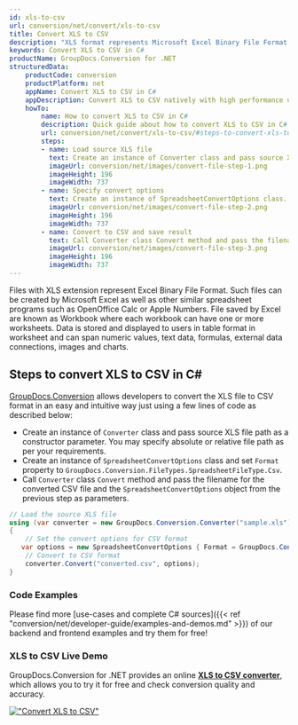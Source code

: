 ```yaml
---
id: xls-to-csv
url: conversion/net/convert/xls-to-csv
title: Convert XLS to CSV
description: "XLS format represents Microsoft Excel Binary File Format with .xls extension. Learn how to convert XLS to CSV file programmatically in C# language using GroupDocs.Conversion for .NET library."
keywords: Convert XLS to CSV in C#
productName: GroupDocs.Conversion for .NET
structuredData:
    productCode: conversion
    productPlatform: net
    appName: Convert XLS to CSV in C#
    appDescription: Convert XLS to CSV natively with high performance using C# language and server side GroupDocs.Conversion for .NET APIs, without the use of any software like Microsoft or Open Office.
    howTo:
        name: How to convert XLS to CSV in C# 
        description: Quick guide about how to convert XLS to CSV in C# with high performance and accuracy.
        url: conversion/net/convert/xls-to-csv/#steps-to-convert-xls-to-csv-in-c
        steps:
        - name: Load source XLS file 
          text: Create an instance of Converter class and pass source XLS file path as a constructor parameter. You may specify absolute or relative file path as per your requirements. 
          imageUrl: conversion/net/images/convert-file-step-1.png
          imageHeight: 196
          imageWidth: 737
        - name: Specify convert options 
          text: Create an instance of SpreadsheetConvertOptions class.
          imageUrl: conversion/net/images/convert-file-step-2.png
          imageHeight: 196
          imageWidth: 737
        - name: Convert to CSV and save result 
          text: Call Converter class Convert method and pass the filename for the converted HTML file and the SpreadsheetConvertOptions object from the previous step as parameters.
          imageUrl: conversion/net/images/convert-file-step-3.png
          imageHeight: 196
          imageWidth: 737
---
```


Files with XLS extension represent Excel Binary File Format. Such files can be created by Microsoft Excel as well as other similar spreadsheet programs such as OpenOffice Calc or Apple Numbers. File saved by Excel are known as Workbook where each workbook can have one or more worksheets. Data is stored and displayed to users in table format in worksheet and can span numeric values, text data, formulas, external data connections, images and charts.

## Steps to convert XLS to CSV in C#

[GroupDocs.Conversion](https://products.groupdocs.com/conversion/net) allows developers to convert the XLS file to CSV format in an easy and intuitive way just using a few lines of code as described below:

* Create an instance of `Converter` class and pass source XLS file path as a constructor parameter. You may specify absolute or relative file path as per your requirements. 
* Create an instance of `SpreadsheetConvertOptions` class and set `Format` property to `GroupDocs.Conversion.FileTypes.SpreadsheetFileType.Csv`.
* Call `Converter` class `Convert` method and pass the filename for the converted CSV file and the `SpreadsheetConvertOptions` object from the previous step as parameters.

```csharp
// Load the source XLS file
using (var converter = new GroupDocs.Conversion.Converter("sample.xls"))
{
    // Set the convert options for CSV format
   var options = new SpreadsheetConvertOptions { Format = GroupDocs.Conversion.FileTypes.SpreadsheetFileType.Csv };
    // Convert to CSV format
    converter.Convert("converted.csv", options);
}
```

### Code Examples

Please find more [use-cases and complete C# sources]({{< ref "conversion/net/developer-guide/examples-and-demos.md" >}}) of our backend and frontend examples and try them for free!

### XLS to CSV Live Demo

GroupDocs.Conversion for .NET provides an online [**XLS to CSV converter**](https://products.groupdocs.app/conversion/xls-to-csv), which allows you to try it for free and check conversion quality and accuracy.

[!["Convert XLS to CSV"](conversion/net/images/convert-to-csv/convert-xls-to-csv.png)](https://products.groupdocs.app/conversion/xls-to-csv)